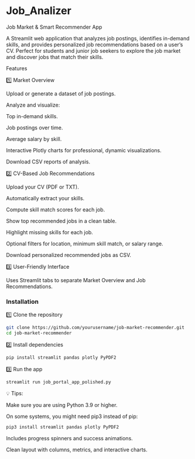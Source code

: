 # Job_Analizer

Job Market & Smart Recommender App

A Streamlit web application that analyzes job postings, identifies in-demand skills, and provides personalized job recommendations based on a user’s CV. Perfect for students and junior job seekers to explore the job market and discover jobs that match their skills.

Features

1️⃣ Market Overview

Upload or generate a dataset of job postings.

Analyze and visualize:

Top in-demand skills.

Job postings over time.

Average salary by skill.

Interactive Plotly charts for professional, dynamic visualizations.

Download CSV reports of analysis.

2️⃣ CV-Based Job Recommendations

Upload your CV (PDF or TXT).

Automatically extract your skills.

Compute skill match scores for each job.

Show top recommended jobs in a clean table.

Highlight missing skills for each job.

Optional filters for location, minimum skill match, or salary range.

Download personalized recommended jobs as CSV.

3️⃣ User-Friendly Interface

Uses Streamlit tabs to separate Market Overview and Job Recommendations.


### Installation

1️⃣ Clone the repository

```bash
git clone https://github.com/yourusername/job-market-recommender.git
cd job-market-recommender
```


2️⃣ Install dependencies

```bash
pip install streamlit pandas plotly PyPDF2
```

3️⃣ Run the app

```bash
streamlit run job_portal_app_polished.py
```
💡 Tips:

Make sure you are using Python 3.9 or higher.

On some systems, you might need pip3 instead of pip:
```bash
pip3 install streamlit pandas plotly PyPDF2
```


Includes progress spinners and success animations.

Clean layout with columns, metrics, and interactive charts.
